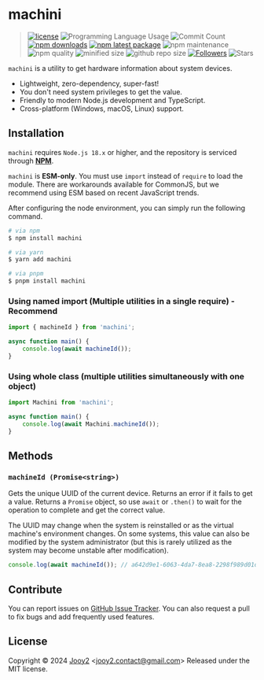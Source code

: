 # machini

> [![license](https://img.shields.io/badge/license-MIT-blue.svg)](https://github.com/jooy2/machini/blob/master/LICENSE) ![Programming Language Usage](https://img.shields.io/github/languages/top/jooy2/machini) ![Commit Count](https://img.shields.io/github/commit-activity/y/jooy2/machini) [![npm downloads](https://img.shields.io/npm/dm/machini.svg)](https://www.npmjs.com/package/machini) [![npm latest package](https://img.shields.io/npm/v/machini/latest.svg)](https://www.npmjs.com/package/machini) ![npm maintenance](https://img.shields.io/npms-io/maintenance-score/machini) ![npm quality](https://img.shields.io/npms-io/quality-score/machini) ![minified size](https://img.shields.io/bundlephobia/min/machini) ![github repo size](https://img.shields.io/github/repo-size/jooy2/machini) [![Followers](https://img.shields.io/github/followers/jooy2?style=social)](https://github.com/jooy2) ![Stars](https://img.shields.io/github/stars/jooy2/machini?style=social)

`machini` is a utility to get hardware information about system devices.

- Lightweight, zero-dependency, super-fast!
- You don't need system privileges to get the value.
- Friendly to modern Node.js development and TypeScript.
- Cross-platform (Windows, macOS, Linux) support.

## Installation

`machini` requires `Node.js 18.x` or higher, and the repository is serviced through **[NPM](https://npmjs.com)**.

`machini` is **ESM-only**. You must use `import` instead of `require` to load the module. There are workarounds available for CommonJS, but we recommend using ESM based on recent JavaScript trends.

After configuring the node environment, you can simply run the following command.

```bash
# via npm
$ npm install machini

# via yarn
$ yarn add machini

# via pnpm
$ pnpm install machini
```

### Using named import (Multiple utilities in a single require) - Recommend

```javascript
import { machineId } from 'machini';

async function main() {
	console.log(await machineId());
}
```

### Using whole class (multiple utilities simultaneously with one object)

```javascript
import Machini from 'machini';

async function main() {
	console.log(await Machini.machineId());
}
```

## Methods

### `machineId (Promise<string>)`

Gets the unique UUID of the current device. Returns an error if it fails to get a value. Returns a `Promise` object, so use `await` or `.then()` to wait for the operation to complete and get the correct value.

The UUID may change when the system is reinstalled or as the virtual machine's environment changes. On some systems, this value can also be modified by the system administrator (but this is rarely utilized as the system may become unstable after modification).

```javascript
console.log(await machineId()); // a642d9e1-6063-4da7-8ea8-2298f989d01d
```

## Contribute

You can report issues on [GitHub Issue Tracker](https://github.com/jooy2/machini/issues). You can also request a pull to fix bugs and add frequently used features.

## License

Copyright © 2024 [Jooy2](https://jooy2.com) <[jooy2.contact@gmail.com](mailto:jooy2.contact@gmail.com)> Released under the MIT license.
